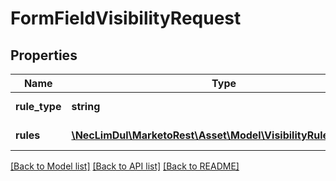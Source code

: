 # FormFieldVisibilityRequest

## Properties
Name | Type | Description | Notes
------------ | ------------- | ------------- | -------------
**rule_type** | **string** | Type of rule to apply | 
**rules** | [**\NecLimDul\MarketoRest\Asset\Model\VisibilityRuleRequest[]**](VisibilityRuleRequest.md) | JSON Array of rules | 

[[Back to Model list]](../README.md#documentation-for-models) [[Back to API list]](../README.md#documentation-for-api-endpoints) [[Back to README]](../README.md)


